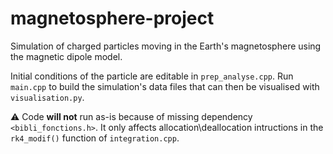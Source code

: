 # magnetosphere-project
Simulation of charged particles moving in the Earth's magnetosphere using the magnetic dipole model.

Initial conditions of the particle are editable in `prep_analyse.cpp`.
Run `main.cpp` to build the simulation's data files that can then be visualised with `visualisation.py`.

⚠️ Code **will not** run as-is because of missing dependency `<bibli_fonctions.h>`. It only affects allocation\deallocation intructions in the `rk4_modif()` function of `integration.cpp`.
